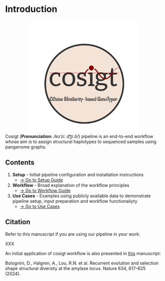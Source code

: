 # Introduction

[<img src="./cosigt.png" width="350" style="display: block; margin: 0 auto"/>](./cosigt.png)

Cosigt (**Pronunciation:** _/koˈziː.d͡ʒi.ti/_) pipeline is an end-to-end workflow whose aim is to assign structural haplotypes to sequenced samples using pangenome graphs. 

## Contents

1. **Setup** - Initial pipeline configuration and installation instructions
   - [→ Go to Setup Guide](/setup/setup.html)
2. **Workflow** - Broad explanation of the workflow principles
   - [→ Go to Workflow Guide](/workflow/workflow.html)
3. **Use Cases** - Examples using publicly available data to demonstrate pipeline setup, input preparation and workflow functionaliyty
   - [→ Go to Use Cases](/usecases/usecases.html)

## Citation

Refer to this manuscript if you are using our pipeline in your work:

XXX

An initial application of cosigt workflow is also presented in [this](https://www.nature.com/articles/s41586-024-07911-1) manuscript:

Bolognini, D., Halgren, A., Lou, R.N. et al. Recurrent evolution and selection shape structural diversity at the amylase locus. Nature 634, 617–625 (2024).